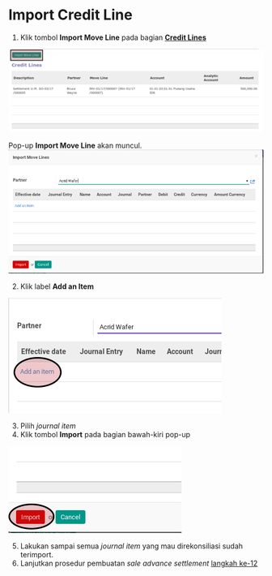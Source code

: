 # Import Credit Line

1. Klik tombol **Import Move Line** pada bagian **[Credit Lines](./penjelasan.md#bagian-credit-line)**

![](../../img/sale-advance-settlement/tombol-import-move-credit-line.png)

Pop-up **Import Move Line** akan muncul.
![](../../img/sale-advance-settlement/pop-up-import-move-line.png)

2. Klik label **Add an Item**

![](../../img/sale-advance-settlement/pop-up-import-move-line-add-item.png)

3. Pilih *journal item*
4. Klik tombol **Import** pada bagian bawah-kiri pop-up

![](../../img/sale-advance-settlement/pop-up-import-move-line-tombol-import.png)

5. Lakukan sampai semua *journal item* yang mau direkonsiliasi sudah terimport.
6. Lanjutkan prosedur pembuatan *sale advance settlement* [langkah ke-12](./membuat.md#langkah-12)

